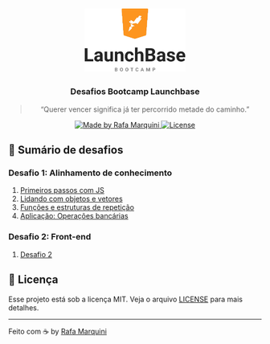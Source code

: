 <h1 align="center">
    <img alt="Launchbase" src="assets/img/launchbase.png" width="200px" />
</h1>

<h3 align="center">
  Desafios Bootcamp Launchbase
</h3>

<blockquote align="center">“Querer vencer significa já ter percorrido metade do caminho.”</blockquote>

<p align="center">
  <a href="https://linkedin.com/in/rafamardegan">
    <img alt="Made by Rafa Marquini" src="https://img.shields.io/badge/made%20by-rafamarquini-%23F8952D">
  </a>
  <a href="LICENSE" >
    <img alt="License" src="https://img.shields.io/badge/license-MIT-%23F8952D">
  </a>
</p>

## :rocket: Sumário de desafios

### Desafio 1: Alinhamento de conhecimento
1. [Primeiros passos com JS](/desafio1/primeiros-passos-com-js/)
2. [Lidando com objetos e vetores](/desafio1/lidando-com-objetos-e-vetores)
3. [Funções e estruturas de repetição](/desafio1/funcoes-estruturas-repeticao)
4. [Aplicação: Operações bancárias](/desafio1/operacoes-bancarias)

### Desafio 2: Front-end
1. [Desafio 2](/desafio2)

## :memo: Licença

Esse projeto está sob a licença MIT. Veja o arquivo [LICENSE](LICENSE) para mais detalhes.

---

Feito com :coffee: by [Rafa Marquini](https://linkedin.com/in/rafamardegan)

